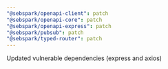 ```yaml
---
"@sebspark/openapi-client": patch
"@sebspark/openapi-core": patch
"@sebspark/openapi-express": patch
"@sebspark/pubsub": patch
"@sebspark/typed-router": patch
---
```


Updated vulnerable dependencies (express and axios)
